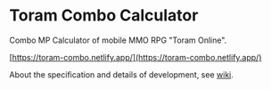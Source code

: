 # Toram Combo Calculator

Combo MP Calculator of mobile MMO RPG "Toram Online".

[https://toram-combo.netlify.app/](https://toram-combo.netlify.app/)

About the specification and details of development, see [wiki](https://github.com/yukih123/toram-combo/wiki).
